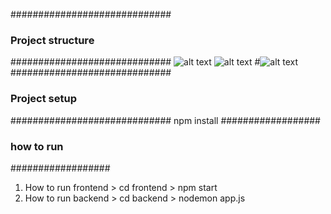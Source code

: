 #############################
### Project structure ###
#############################
![alt text](https://bezkoder.com/wp-content/uploads/2020/02/node-js-mongodb-jwt-authentication-architecture.png)
![alt text](https://bezkoder.com/wp-content/uploads/2020/02/node-js-mongodb-jwt-authentication-flow.png)
#![alt text](https://github.com/[username]/[reponame]/blob/[branch]/image.jpg?raw=true)
#############################
### Project setup ###
#############################
npm install
##################
### how to run ###
##################
1. How to run frontend > cd frontend > npm start
2. How to run backend > cd backend > nodemon app.js
